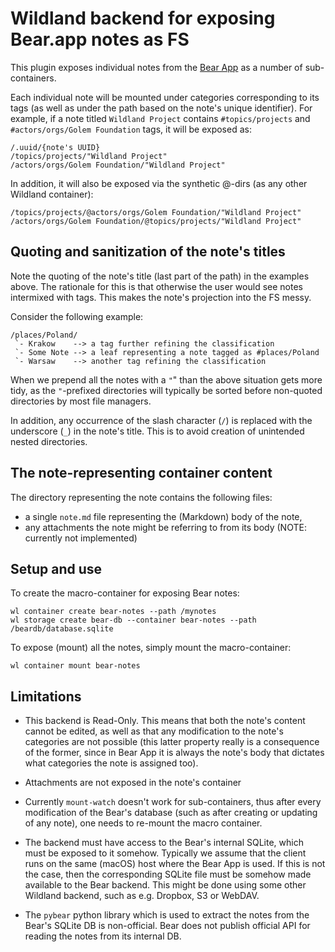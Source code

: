 # Wildland backend for exposing Bear.app notes as FS

This plugin exposes individual notes from the [Bear App](https://bear.app/) as a number of sub-containers.

Each individual note will be mounted under categories corresponding to its tags (as well as under the path based on the note's unique identifier). For example, if a note titled `Wildland Project` contains `#topics/projects` and `#actors/orgs/Golem Foundation` tags, it will be exposed as:

```
/.uuid/{note's UUID}
/topics/projects/"Wildland Project"
/actors/orgs/Golem Foundation/"Wildland Project"
```

In addition, it will also be exposed via the synthetic @-dirs (as any other Wildland container):

```
/topics/projects/@actors/orgs/Golem Foundation/"Wildland Project"
/actors/orgs/Golem Foundation/@topics/projects/"Wildland Project"
```

## Quoting and sanitization of the note's titles

Note the quoting of the note's title (last part of the path) in the examples above. The rationale for this is that otherwise the user would see notes intermixed with tags. This makes the note's projection into the FS messy.

Consider the following example:

```
/places/Poland/
 `- Krakow    --> a tag further refining the classification
 `- Some Note --> a leaf representing a note tagged as #places/Poland
 `- Warsaw    --> another tag refining the classification

```

When we prepend all the notes with a `"`" than the above situation gets more tidy, as the `"`-prefixed directories will typically be sorted before non-quoted directories by most file managers.

In addition, any occurrence of the slash character (`/`) is replaced with the underscore (`_`) in the note's title. This is to avoid creation of unintended nested directories.

## The note-representing container content

The directory representing the note contains the following files:
- a single `note.md` file representing the (Markdown) body of the note,
- any attachments the note might be referring to from its body (NOTE: currently not implemented)

## Setup and use

To create the macro-container for exposing Bear notes:

```
wl container create bear-notes --path /mynotes
wl storage create bear-db --container bear-notes --path /beardb/database.sqlite
```

To expose (mount) all the notes, simply mount the macro-container:

```
wl container mount bear-notes
```

## Limitations

- This backend is Read-Only. This means that both the note's content cannot be edited, as well as that any modification to the note's categories are not possible (this latter property really is a consequence of the former, since in Bear App it is always the note's body that dictates what categories the note is assigned too).

- Attachments are not exposed in the note's container

- Currently `mount-watch` doesn't work for sub-containers, thus after every modification of the Bear's database (such as after creating or updating of any note), one needs to re-mount the macro container.

- The backend must have access to the Bear's internal SQLite, which must be exposed to it somehow. Typically we assume that the client runs on the same (macOS) host where the Bear App is used. If this is not the case, then the corresponding SQLite file must be somehow made available to the Bear backend. This might be done using some other Wildland backend, such as e.g. Dropbox, S3 or WebDAV.

- The `pybear` python library which is used to extract the notes from the Bear's SQLite DB is non-official. Bear does not publish official API for reading the notes from its internal DB.
